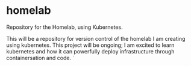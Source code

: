 # homelab
Repository for the Homelab, using Kubernetes.

This will be a repository for version control of the homelab I am creating using kubernetes. 
This project will be ongoing; I am excited to learn kubernetes and how it can powerfully deploy infrastructure through containersation and code. ` 
